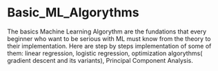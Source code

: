 # Basic_ML_Algorythms
The basics Machine Learning Algorythm are the fundations that every beginner who want to be serious with ML must know from the theory to their implementation. Here are step by steps implementation of some of them: linear regression, logistic regression, optimization algorythms( gradient descent and its variants), Principal Component Analysis.
